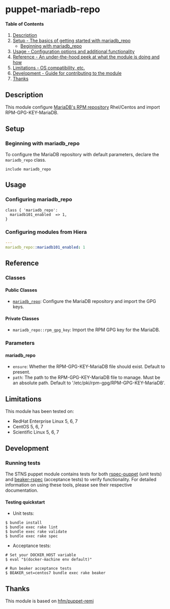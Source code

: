 # puppet-mariadb-repo

#### Table of Contents

1. [Description](#description)
1. [Setup - The basics of getting started with mariadb_repo](#setup)
    * [Beginning with mariadb_repo](#beginning-with-mariadb_repo)
1. [Usage - Configuration options and additional functionality](#usage)
1. [Reference - An under-the-hood peek at what the module is doing and how](#reference)
1. [Limitations - OS compatibility, etc.](#limitations)
1. [Development - Guide for contributing to the module](#development)
1. [Thanks](#thanks)

## Description

This module configure [MariaDB's RPM repository](http://downloads.mariadb.org/mariadb/repositories/) Rhel/Centos and import RPM-GPG-KEY-MariaDB.

## Setup

### Beginning with mariadb_repo

To configure the MariaDB repository with default parameters, declare the `mariadb_repo` class.

```puppet
include mariadb_repo
```

## Usage

### Configuring mariadb_repo

```puppet
class { 'mariadb_repo':
  mariadb101_enabled  => 1,
}
```

### Configuring modules from Hiera

```yaml
---
mariadb_repo::mariadb101_enabled: 1
```

## Reference

### Classes

#### Public Classes

- [`mariadb_repo`](#mariadb_repo):  Configure the MariaDB repository and import the GPG keys.

#### Private Classes

- `mariadb_repo::rpm_gpg_key`: Import the RPM GPG key for the MariaDB.

### Parameters

#### mariadb_repo

- `ensure`: Whether the RPM-GPG-KEY-MariaDB file should exist. Default to present.
- `path`: The path to the RPM-GPG-KEY-MariaDB file to manage. Must be an absolute path. Default to '/etc/pki/rpm-gpg/RPM-GPG-KEY-MariaDB'.

## Limitations

This module has been tested on:

- RedHat Enterprise Linux 5, 6, 7
- CentOS 5, 6, 7
- Scientific Linux 5, 6, 7

## Development

### Running tests

The STNS puppet module contains tests for both [rspec-puppet](http://rspec-puppet.com/) (unit tests) and [beaker-rspec](https://github.com/puppetlabs/beaker-rspec) (acceptance tests) to verify functionality. For detailed information on using these tools, please see their respective documentation.

#### Testing quickstart

- Unit tests:

```console
$ bundle install
$ bundle exec rake lint
$ bundle exec rake validate
$ bundle exec rake spec
```

- Acceptance tests:

```console
# Set your DOCKER_HOST variable
$ eval "$(docker-machine env default)"

# Run beaker acceptance tests
$ BEAKER_set=centos7 bundle exec rake beaker
```

## Thanks

This module is based on [hfm/puppet-remi](https://github.com/hfm/puppet-remi)
